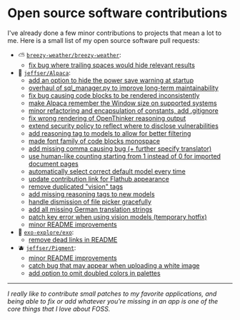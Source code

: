 # Open source software contributions

I've already done a few minor contributions to projects that mean a lot to me.
Here is a small list of my open source software pull requests:

- ⛅ [`breezy-weather/breezy-weather`](https://github.com/breezy-weather/breezy-weather):
    - [fix bug where trailing spaces would hide relevant results](https://github.com/breezy-weather/breezy-weather/pull/1210)
- 🦙 [`jeffser/Alpaca`](https://github.com/Jeffser/Alpaca):
    - [add an option to hide the power save warning at startup](https://github.com/Jeffser/Alpaca/pull/282)
    - [overhaul of sql_manager.py to improve long-term maintainability](https://github.com/Jeffser/Alpaca/pull/590)
    - [fix bug causing code blocks to be rendered inconsistently](https://github.com/Jeffser/Alpaca/pull/530)
    - [make Alpaca remember the Window size on supported systems](https://github.com/Jeffser/Alpaca/pull/753)
    - [minor refactoring and encapsulation of constants, add .gitignore](https://github.com/Jeffser/Alpaca/pull/570)
    - [fix wrong rendering of OpenThinker reasoning output](https://github.com/Jeffser/Alpaca/pull/608)
    - [extend security policy to reflect where to disclose vulnerabilities](https://github.com/Jeffser/Alpaca/pull/527)
    - [add reasoning tag to models to allow for better filtering](https://github.com/Jeffser/Alpaca/pull/749)
    - [made font family of code blocks monospace](https://github.com/Jeffser/Alpaca/pull/284)
    - [add missing comma causing bug (+ further specify translator)](https://github.com/Jeffser/Alpaca/pull/529)
    - [use human-like counting starting from 1 instead of 0 for imported document pages](https://github.com/Jeffser/Alpaca/pull/544)
    - [automatically select correct default model every time](https://github.com/Jeffser/Alpaca/pull/701)
    - [update contribution link for Flathub appearance](https://github.com/Jeffser/Alpaca/pull/547)
    - [remove duplicated "vision" tags](https://github.com/Jeffser/Alpaca/pull/767)
    - [add missing reasoning tags to new models](https://github.com/Jeffser/Alpaca/pull/763)
    - [handle dismission of file picker gracefully](https://github.com/Jeffser/Alpaca/pull/754)
    - [add all missing German translation strings](https://github.com/Jeffser/Alpaca/pull/516)
    - [patch key error when using vision models (temporary hotfix)](https://github.com/Jeffser/Alpaca/pull/593)
    - [minor README improvements](https://github.com/Jeffser/Alpaca/pull/546)
- 🔭 [`exo-explore/exo`](https://github.com/exo-explore/exo):
    - [remove dead links in README](https://github.com/exo-explore/exo/pull/753)
- 🫐 [`jeffser/Pigment`](https://github.com/Jeffser/Pigment):
    - [minor README improvements](https://github.com/Jeffser/Pigment/pull/10)
    - [catch bug that may appear when uploading a white image](https://github.com/Jeffser/Pigment/pull/9)
    - [add option to omit doubled colors in palettes](https://github.com/Jeffser/Pigment/pull/8)

---

*I really like to contribute small patches to my favorite applications, and being able to fix or add whatever you're missing in an app is one of the core things that I love about FOSS.*
